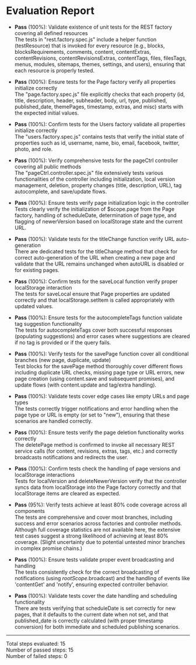 # Evaluation Report

- **Pass** (100%): Validate existence of unit tests for the REST factory covering all defined resources  
  The tests in "rest.factory.spec.js" include a helper function (testResource) that is invoked for every resource (e.g., blocks, blocksRequirements, comments, content, contentExtras, contentRevisions, contentRevisionsExtras, contentTags, files, filesTags, menus, modules, sitemaps, themes, settings, and users), ensuring that each resource is properly tested.

- **Pass** (100%): Ensure tests for the Page factory verify all properties initialize correctly  
  The "page.factory.spec.js" file explicitly checks that each property (id, title, description, header, subheader, body, url, type, published, published_date, themePages, timestamp, extras, and misc) starts with the expected initial values.

- **Pass** (100%): Confirm tests for the Users factory validate all properties initialize correctly  
  The "users.factory.spec.js" contains tests that verify the initial state of properties such as id, username, name, bio, email, facebook, twitter, photo, and role.

- **Pass** (100%): Verify comprehensive tests for the pageCtrl controller covering all public methods  
  The "pageCtrl.controller.spec.js" file extensively tests various functionalities of the controller including initialization, local version management, deletion, property changes (title, description, URL), tag autocomplete, and save/update flows.

- **Pass** (100%): Ensure tests verify page initialization logic in the controller  
  Tests clearly verify the initialization of $scope.page from the Page factory, handling of scheduleDate, determination of page type, and flagging of newerVersion based on localStorage state and the current URL.

- **Pass** (100%): Validate tests for the titleChange function verify URL auto-generation  
  There are dedicated tests for the titleChange method that check for correct auto-generation of the URL when creating a new page and validate that the URL remains unchanged when autoURL is disabled or for existing pages.

- **Pass** (100%): Confirm tests for the saveLocal function verify proper localStorage interaction  
  The tests for saveLocal ensure that Page properties are updated correctly and that localStorage.setItem is called appropriately with updated values.

- **Pass** (100%): Ensure tests for the autocompleteTags function validate tag suggestion functionality  
  The tests for autocompleteTags cover both successful responses (populating suggestions) and error cases where suggestions are cleared if no tag is provided or if the query fails.

- **Pass** (100%): Verify tests for the savePage function cover all conditional branches (new page, duplicate, update)  
  Test blocks for the savePage method thoroughly cover different flows including duplicate URL checks, missing page type or URL errors, new page creation (using content.save and subsequent promises), and update flows (with content.update and tag/extra handling).

- **Pass** (100%): Validate tests cover edge cases like empty URLs and page types  
  The tests correctly trigger notifications and error handling when the page type or URL is empty (or set to "new"), ensuring that these scenarios are handled correctly.

- **Pass** (100%): Ensure tests verify the page deletion functionality works correctly  
  The deletePage method is confirmed to invoke all necessary REST service calls (for content, revisions, extras, tags, etc.) and correctly broadcasts notifications and redirects the user.

- **Pass** (100%): Confirm tests check the handling of page versions and localStorage interactions  
  Tests for localVersion and deleteNewerVersion verify that the controller syncs data from localStorage into the Page factory correctly and that localStorage items are cleared as expected.

- **Pass** (95%): Verify tests achieve at least 80% code coverage across all components  
  The tests are comprehensive and cover most branches, including success and error scenarios across factories and controller methods. Although full coverage statistics are not available here, the extensive test cases suggest a strong likelihood of achieving at least 80% coverage. (Slight uncertainty due to potential untested minor branches in complex promise chains.)

- **Pass** (100%): Ensure tests validate proper event broadcasting and handling  
  The tests consistently check for the correct broadcasting of notifications (using $rootScope.$broadcast) and the handling of events like 'contentGet' and 'notify', ensuring expected controller behavior.

- **Pass** (100%): Validate tests cover the date handling and scheduling functionality  
  There are tests verifying that scheduleDate is set correctly for new pages, that it defaults to the current date when not set, and that published_date is correctly calculated (with proper timestamp conversion) for both immediate and scheduled publishing scenarios.

---

Total steps evaluated: 15  
Number of passed steps: 15  
Number of failed steps: 0